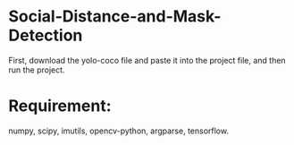# Social-Distance-and-Mask-Detection
First, download the yolo-coco file and paste it into the project file, and then run the project.
# Requirement:
numpy,
scipy,
imutils,
opencv-python,
argparse,
tensorflow.

